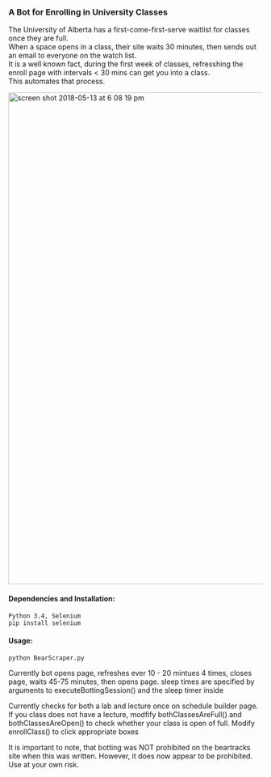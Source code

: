 ### A Bot for Enrolling in University Classes

The University of Alberta has a first-come-first-serve waitlist for classes once they are full.  
When a space opens in a class, their site waits 30 minutes, then sends out an email to everyone on the watch list.  
It is a well known fact, during the first week of classes, refresshing the enroll page with intervals < 30 mins can get you into a class.  
This automates that process.  


<img width="972" alt="screen shot 2018-05-13 at 6 08 19 pm" src="https://user-images.githubusercontent.com/6922982/39973802-ab124142-56d8-11e8-9740-8df4e692641c.png">

#### Dependencies and Installation:  
```
Python 3.4, Selenium
pip install selenium
```

#### Usage: 
```
python BearScraper.py
```


Currently bot opens page, refreshes ever 10 - 20 mintues 4 times, closes page, waits 45-75 minutes, then opens page.
sleep times are specified by arguments to executeBottingSession() and the sleep timer inside

Currently checks for both a lab and lecture once on schedule builder page. 
If you class does not have a lecture, modfify bothClassesAreFull() and bothClassesAreOpen() to check whether your class is open of full.
Modify enrollClass() to click appropriate boxes



It is important to note, that botting was NOT prohibited on the beartracks site when this was written. However, it does now appear to be prohibited. Use at your own risk. 
